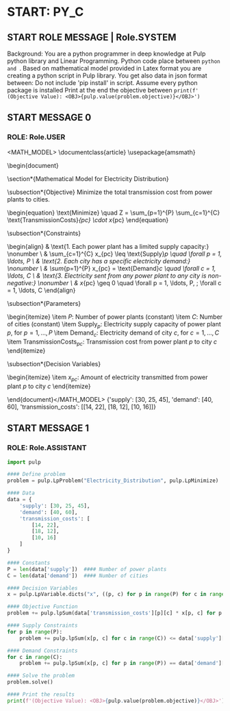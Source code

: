 # START: PY_C 
## START ROLE MESSAGE | Role.SYSTEM 
Background: You are a python programmer in deep knowledge at Pulp python library and Linear Programming. Python code place between ```python and ```. Based on mathematical model provided in Latex format you are creating a python script in Pulp library. You get also data in json format between: <DATA></DATA> Do not include 'pip install' in script. Assume every python package is installed Print at the end the objective between <OBJ></OBJ> `print(f' (Objective Value): <OBJ>{pulp.value(problem.objective)}</OBJ>')` 
## START MESSAGE 0 
### ROLE: Role.USER
<MATH_MODEL>
\documentclass{article}
\usepackage{amsmath}

\begin{document}

\section*{Mathematical Model for Electricity Distribution}

\subsection*{Objective}
Minimize the total transmission cost from power plants to cities.

\begin{equation}
\text{Minimize} \quad Z = \sum_{p=1}^{P} \sum_{c=1}^{C} \text{TransmissionCosts}_{pc} \cdot x_{pc}
\end{equation}

\subsection*{Constraints}

\begin{align}
& \text{1. Each power plant has a limited supply capacity:} \nonumber \\
& \sum_{c=1}^{C} x_{pc} \leq \text{Supply}_p \quad \forall p = 1, \ldots, P \\
& \text{2. Each city has a specific electricity demand:} \nonumber \\
& \sum_{p=1}^{P} x_{pc} = \text{Demand}_c \quad \forall c = 1, \ldots, C \\
& \text{3. Electricity sent from any power plant to any city is non-negative:} \nonumber \\
& x_{pc} \geq 0 \quad \forall p = 1, \ldots, P, \; \forall c = 1, \ldots, C
\end{align}

\subsection*{Parameters}

\begin{itemize}
    \item $P$: Number of power plants (constant)
    \item $C$: Number of cities (constant)
    \item $\text{Supply}_p$: Electricity supply capacity of power plant $p$, for $p = 1, \ldots, P$
    \item $\text{Demand}_c$: Electricity demand of city $c$, for $c = 1, \ldots, C$
    \item $\text{TransmissionCosts}_{pc}$: Transmission cost from power plant $p$ to city $c$
\end{itemize}

\subsection*{Decision Variables}

\begin{itemize}
    \item $x_{pc}$: Amount of electricity transmitted from power plant $p$ to city $c$
\end{itemize}

\end{document}</MATH_MODEL>
<DATA>
{'supply': [30, 25, 45], 'demand': [40, 60], 'transmission_costs': [[14, 22], [18, 12], [10, 16]]}</DATA>


## START MESSAGE 1 
### ROLE: Role.ASSISTANT
```python
import pulp

#### Define problem
problem = pulp.LpProblem("Electricity_Distribution", pulp.LpMinimize)

#### Data
data = {
    'supply': [30, 25, 45],
    'demand': [40, 60],
    'transmission_costs': [
        [14, 22],
        [18, 12],
        [10, 16]
    ]
}

#### Constants
P = len(data['supply'])  #### Number of power plants
C = len(data['demand'])  #### Number of cities

#### Decision Variables
x = pulp.LpVariable.dicts("x", ((p, c) for p in range(P) for c in range(C)), lowBound=0, cat='Continuous')

#### Objective Function
problem += pulp.lpSum(data['transmission_costs'][p][c] * x[p, c] for p in range(P) for c in range(C))

#### Supply Constraints
for p in range(P):
    problem += pulp.lpSum(x[p, c] for c in range(C)) <= data['supply'][p]

#### Demand Constraints
for c in range(C):
    problem += pulp.lpSum(x[p, c] for p in range(P)) == data['demand'][c]

#### Solve the problem
problem.solve()

#### Print the results
print(f'(Objective Value): <OBJ>{pulp.value(problem.objective)}</OBJ>')
```

